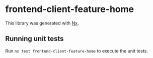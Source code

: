 # frontend-client-feature-home

This library was generated with [Nx](https://nx.dev).

## Running unit tests

Run `nx test frontend-client-feature-home` to execute the unit tests.
